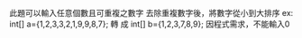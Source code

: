 此題可以輸入任意個數且可重複之數字
去除重複數字後，將數字從小到大排序
ex:
int[] a={1,2,3,3,2,1,9,9,8,7};
            轉
            成
int[] b={1,2,3,7,8,9};
因程式需求，不能輸入0      